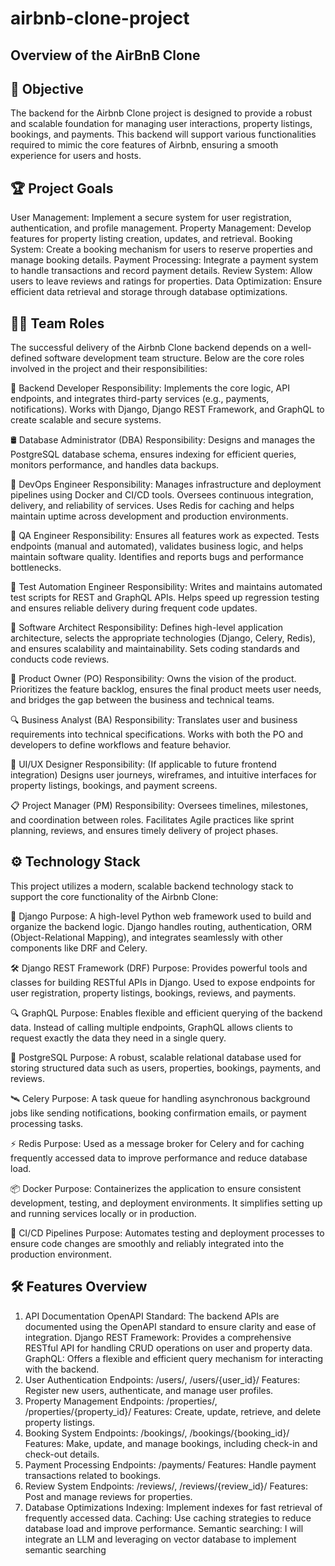 # airbnb-clone-project

## Overview of the AirBnB Clone

## 🚀 Objective
The backend for the Airbnb Clone project is designed to provide a robust and scalable foundation for managing user interactions, property listings, bookings, and payments. This backend will support various functionalities required to mimic the core features of Airbnb, ensuring a smooth experience for users and hosts.

## 🏆  Project Goals
User Management: Implement a secure system for user registration, authentication, and profile management.
Property Management: Develop features for property listing creation, updates, and retrieval.
Booking System: Create a booking mechanism for users to reserve properties and manage booking details.
Payment Processing: Integrate a payment system to handle transactions and record payment details.
Review System: Allow users to leave reviews and ratings for properties.
Data Optimization: Ensure efficient data retrieval and storage through database optimizations.


## 🧑‍💻 Team Roles
The successful delivery of the Airbnb Clone backend depends on a well-defined software development team structure. Below are the core roles involved in the project and their responsibilities:

🔧 Backend Developer
Responsibility: Implements the core logic, API endpoints, and integrates third-party services (e.g., payments, notifications). Works with Django, Django REST Framework, and GraphQL to create scalable and secure systems.

🛢️ Database Administrator (DBA)
Responsibility: Designs and manages the PostgreSQL database schema, ensures indexing for efficient queries, monitors performance, and handles data backups.

🔐 DevOps Engineer
Responsibility: Manages infrastructure and deployment pipelines using Docker and CI/CD tools. Oversees continuous integration, delivery, and reliability of services. Uses Redis for caching and helps maintain uptime across development and production environments.

🧪 QA Engineer
Responsibility: Ensures all features work as expected. Tests endpoints (manual and automated), validates business logic, and helps maintain software quality. Identifies and reports bugs and performance bottlenecks.

🔄 Test Automation Engineer
Responsibility: Writes and maintains automated test scripts for REST and GraphQL APIs. Helps speed up regression testing and ensures reliable delivery during frequent code updates.

🧠 Software Architect
Responsibility: Defines high-level application architecture, selects the appropriate technologies (Django, Celery, Redis), and ensures scalability and maintainability. Sets coding standards and conducts code reviews.

🧩 Product Owner (PO)
Responsibility: Owns the vision of the product. Prioritizes the feature backlog, ensures the final product meets user needs, and bridges the gap between the business and technical teams.

🔍 Business Analyst (BA)
Responsibility: Translates user and business requirements into technical specifications. Works with both the PO and developers to define workflows and feature behavior.

🎨 UI/UX Designer
Responsibility: (If applicable to future frontend integration) Designs user journeys, wireframes, and intuitive interfaces for property listings, bookings, and payment screens.

📋 Project Manager (PM)
Responsibility: Oversees timelines, milestones, and coordination between roles. Facilitates Agile practices like sprint planning, reviews, and ensures timely delivery of project phases.

## ⚙️ Technology Stack
This project utilizes a modern, scalable backend technology stack to support the core functionality of the Airbnb Clone:

🐍 Django
Purpose: A high-level Python web framework used to build and organize the backend logic. Django handles routing, authentication, ORM (Object-Relational Mapping), and integrates seamlessly with other components like DRF and Celery.

🛠 Django REST Framework (DRF)
Purpose: Provides powerful tools and classes for building RESTful APIs in Django. Used to expose endpoints for user registration, property listings, bookings, reviews, and payments.

🔍 GraphQL
Purpose: Enables flexible and efficient querying of the backend data. Instead of calling multiple endpoints, GraphQL allows clients to request exactly the data they need in a single query.

🐘 PostgreSQL
Purpose: A robust, scalable relational database used for storing structured data such as users, properties, bookings, payments, and reviews.

🛰 Celery
Purpose: A task queue for handling asynchronous background jobs like sending notifications, booking confirmation emails, or payment processing tasks.

⚡ Redis
Purpose: Used as a message broker for Celery and for caching frequently accessed data to improve performance and reduce database load.

📦 Docker
Purpose: Containerizes the application to ensure consistent development, testing, and deployment environments. It simplifies setting up and running services locally or in production.

🔁 CI/CD Pipelines
Purpose: Automates testing and deployment processes to ensure code changes are smoothly and reliably integrated into the production environment.


## 🛠️ Features Overview
1. API Documentation
OpenAPI Standard: The backend APIs are documented using the OpenAPI standard to ensure clarity and ease of integration.
Django REST Framework: Provides a comprehensive RESTful API for handling CRUD operations on user and property data.
GraphQL: Offers a flexible and efficient query mechanism for interacting with the backend.
2. User Authentication
Endpoints: /users/, /users/{user_id}/
Features: Register new users, authenticate, and manage user profiles.
3. Property Management
Endpoints: /properties/, /properties/{property_id}/
Features: Create, update, retrieve, and delete property listings.
4. Booking System
Endpoints: /bookings/, /bookings/{booking_id}/
Features: Make, update, and manage bookings, including check-in and check-out details.
5. Payment Processing
Endpoints: /payments/
Features: Handle payment transactions related to bookings.
6. Review System
Endpoints: /reviews/, /reviews/{review_id}/
Features: Post and manage reviews for properties.
7. Database Optimizations
Indexing: Implement indexes for fast retrieval of frequently accessed data.
Caching: Use caching strategies to reduce database load and improve performance.
Semantic searching: I will integrate an LLM and leveraging on vector database to implement semantic searching

